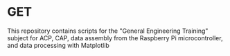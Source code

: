# GET
This repository contains scripts for the "General Engineering Training" subject for ACP, CAP, data assembly from the Raspberry Pi microcontroller, and data processing with Matplotlib
